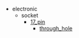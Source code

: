 * electronic
  * socket
    * [17_pin](electronic/socket/17_pin)
      * [through_hole](electronic/socket/17_pin/through_hole)
